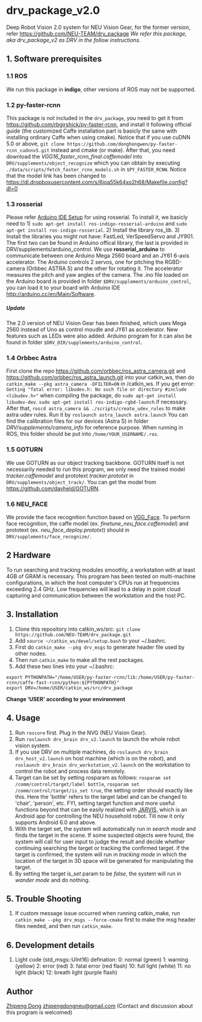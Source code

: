 # drv_package_v2.0
Deep Robot Vision 2.0 system for NEU Vision Gear, for the former version, refer https://github.com/NEU-TEAM/drv_package 
*We refer this package, aka drv_package_v2 as DRV in the follow instructions.*

## 1. Software prerequisites
### 1.1 ROS
We run this package in **indigo**, other versions of ROS may not be supported.

### 1.2 py-faster-rcnn
This package is not included in the `drv_package`, you need to get it from <https://github.com/rbgirshick/py-faster-rcnn>, and install it following official guide (the customized Caffe installation part is basicly the same with installing ordinary Caffe when using cmake). Notice that if you use cuDNN 5.0 or above, `git clone https://github.com/donghongwen/py-faster-rcnn_cudnnv5.git` instead and cmake (or make). 
After that, you need download the *VGG16_faster_rcnn_final.caffemodel*  into `DRV/supplements/object_recognize` which you can obtain by executing `./data/scripts/fetch_faster_rcnn_models.sh` in `$PY_FASTER_RCNN`. Notice that the model link has been changed to https://dl.dropboxusercontent.com/s/6joa55k64xo2h68/Makefile.config?dl=0

### 1.3 rosserial
Please refer [Arduino IDE Setup](http://wiki.ros.org/rosserial_arduino/Tutorials/Arduino%20IDE%20Setup) for using rosserial. To install it, we basicly need to 1) `sudo apt-get install ros-indigo-rosserial-arduino` and `sudo apt-get install ros-indigo-rosserial`. 2) Install the library ros_lib. 3) Install the libraries you might not have: FastLed, VerSpeedServo and JY901. The first two can be found in Arduino offical library, the last is provided in DRV/supplements/arduino_control.
We use **rosserial_arduino** to communicate between one Arduino Mega 2560 board and an JY61 6-axis accelerator. The Arduino controls 2 servos, one for pitching the RGBD-camera (Orbbec ASTRA S) and the other for rotating it. The accelerator measures the pitch and yaw angles of the camera. The .ino file loaded on the Arduino board is provided in folder `$DRV/supplements/arduino_control`, you can load it to your board with Arduino IDE <http://arduino.cc/en/Main/Software>.
##### Update
The 2.0 version of NEU Vision Gear has been finished, which uses Mega 2560 instead of Uno as control moudle and JY61 as accelerator. New features such as LEDs were also added. Arduino program for it can also be found  in folder `$DRV_DIR/supplements/arduino_control`.

### 1.4 Orbbec Astra
First clone the repo https://github.com/orbbec/ros_astra_camera.git and https://github.com/orbbec/ros_astra_launch.git into your catkin_ws, then do `catkin_make --pkg astra_camera -DFILTER=ON` in /catkin_ws.
If you get error: `Getting "fatal error: libudev.h: No such file or directory #include <libudev.h>"` when compiling the package, do `sudo apt-get install libudev-dev`. `sudo apt-get install ros-indigo-rgbd-launch` if necessary.
After that, `roscd astra_camera && ./scripts/create_udev_rules` to make astra udev rules. Run it by `roslaunch astra_launch astra.launch`
You can find the calibration files for our devices (Astra S) in folder *DRV/supplements/camera_info* for reference purpose. When running in ROS, this folder should be put into `/home/YOUR_USERNAME/.ros`.

### 1.5 GOTURN
We use GOTURN as our object tracking backbone. GOTURN itself is not necessarily needed to run this program, we only need the trained model *tracker.caffemodel* and prototext *tracker.prototxt* in `DRV/supplements/object_track/`. You can get the model from <https://github.com/davheld/GOTURN>.

### 1.6 NEU_FACE
We provide the face recognition function based on [VGG_Face](http://www.robots.ox.ac.uk/~vgg/software/vgg_face/). To perform face recognition, the caffe model (ex. *finetune_neu_face.caffemodel*) and prototext (ex. *neu_face_deploy.prototxt*) should in `DRV/supplements/face_recognize/`.

## 2 Hardware
To run searching and tracking modules smoothly, a workstation with at least 4GB of GRAM is necessary. This program has been tested on multi-machine configurations, in which the host computer's CPUs run at frequencies exceeding 2.4 GHz. Low frequencies will lead to a delay in point cloud capturing and communication between the workstation and the host PC.

## 3. Installation
1. Clone this repository into catkin_ws/src:
`git clone https://github.com/NEU-TEAM/drv_package.git`
2. Add `source ~/catkin_ws/devel/setup.bash` to your ~/.bashrc.
2. First do `catkin_make --pkg drv_msgs` to generate header file used by other nodes.
3. Then run `catkin_make` to make all the rest packages.
4. Add these two lines into your ~/.bashrc:
 ```
export PYTHONPATH="/home/USER/py-faster-rcnn/lib:/home/USER/py-faster-rcnn/caffe-fast-rcnn/python:${PYTHONPATH}"
export DRV=/home/USER/catkin_ws/src/drv_package
 ```
 **Change 'USER' according to your environment**

## 4. Usage
1. Run `roscore` first. Plug in the NVG (NEU Vision Gear).
2. Run `roslaunch drv_brain drv_v2.launch` to launch the whole robot vision system.
3. If you use DRV on multiple machines, do `roslaunch drv_brain drv_host_v2.launch` on host machine (which is on the robot), and `roslaunch drv_brain drv_workstation_v2.launch` on the workstation to control the robot and process data remotely.
4. Target can be set by setting rosparam as follows: `rosparam set /comm/control/target/label bottle`, `rosparam set /comm/control/target/is_set true`, the setting order should exactly like this. Here the 'bottle' refers to the target label and can be changed to 'chair', 'person', etc. FYI, setting target function and more useful functions beyond that can be easily realized with [JARVIS](https://github.com/NEU-TEAM/JARVIS), which is an Android app for controlling the NEU household robot. Till now it only supports Android 6.0 and above.
5. With the target set, the system will automatically run in *search mode* and finds the target in the scene. If some suspected objects were found, the system will call for user input to judge the result and decide whether continuing searching the target or tracking the confirmed target. If the target is confirmed, the system will run in *tracking mode* in which the location of the target in 3D space will be generated for manipulating the target.
6. By setting the target *is_set* param to be *false*, the system will run in *wander mode* and do nothing.

## 5. Trouble Shooting
1. If custom message issue occurred when running catkin_make, run `catkin_make --pkg drv_msgs --force-cmake` first to make the msg header files needed, and then run `catkin_make`.
 
## 6. Development details
1. Light code (std_msgs::UInt16) defination:
0: normal (green)
1: warning (yellow) 2: error (red) 3: fatal error (red flash)
10: full light (white) 11: no light (black) 12: breath light (purple flash)

## Author
[Zhipeng Dong](https://github.com/DrawZeroPoint) zhipengdongneu@gmail.com (Contact and discussion about this program is welcomed) 